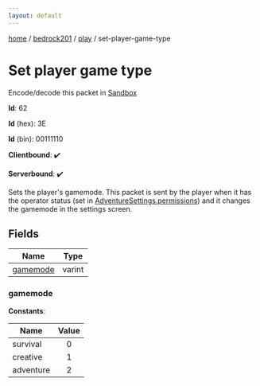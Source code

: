 ```yaml
---
layout: default
---
```


[home](/)  /  [bedrock201](/protocol/bedrock201)  /  [play](/protocol/bedrock201/play)  /  set-player-game-type

# Set player game type

Encode/decode this packet in [Sandbox](../../../sandbox/bedrock201#Play.SetPlayerGameType)

**Id**: 62

**Id** (hex): 3E

**Id** (bin): 00111110

**Clientbound**: ✔️

**Serverbound**: ✔️

Sets the player's gamemode. This packet is sent by the player when it has the operator status (set in [AdventureSettings.permissions](#play_adventure-settings_permissions)) and it changes the gamemode in the settings screen.

## Fields

Name | Type
---|---
[gamemode](#gamemode) | varint

### gamemode

**Constants**:

Name | Value
---|:---:
survival | 0
creative | 1
adventure | 2
